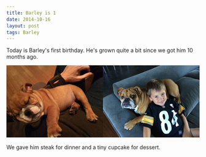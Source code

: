 ```yaml
---
title: Barley is 1
date: 2014-10-16
layout: post
tags: Barley
---
```


Today is Barley's first birthday. He's grown quite a bit since we got him 10 months ago.

![](/img/barley1year.jpg)

We gave him steak for dinner and a tiny cupcake for dessert.
